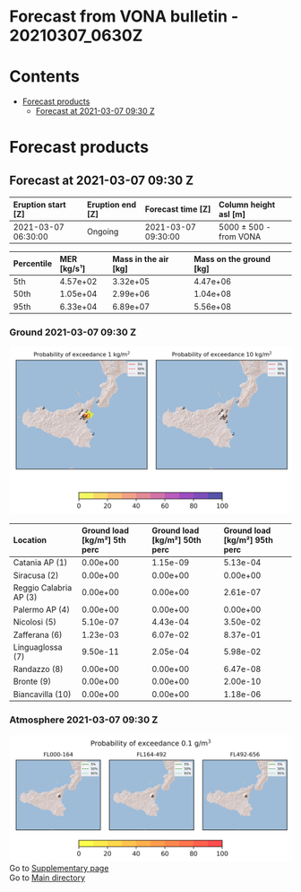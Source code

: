 
Forecast from VONA bulletin - 20210307_0630Z
============================================

Contents
========

* [Forecast products](#forecast-products)
	* [Forecast at 2021-03-07 09:30 Z](#forecast-at-2021-03-07-0930-z)

# Forecast products

## Forecast at 2021-03-07 09:30 Z
  

|Eruption start [Z]|Eruption end [Z]|Forecast time [Z]|Column height asl [m]|
| :--- | :--- | :--- | :--- |
|2021-03-07 06:30:00|Ongoing|2021-03-07 09:30:00|5000 ± 500 - from VONA|
  
  

|Percentile|MER [kg/s¹]|Mass in the air [kg]|Mass on the ground [kg]|
| :--- | :--- | :--- | :--- |
|5th|4.57e+02|3.32e+05|4.47e+06|
|50th|1.05e+04|2.99e+06|1.04e+08|
|95th|6.33e+04|6.89e+07|5.56e+08|
  

### Ground 2021-03-07 09:30 Z
  
![](./figures/probability_grd_2021_03_07_0930_scenario_1.png)  
  
  
  
  
  
  
  
  
  

|Location|Ground load [kg/m²] 5th perc|Ground load [kg/m²] 50th perc|Ground load [kg/m²] 95th perc|
| :--- | :--- | :--- | :--- |
|Catania AP (1)|0.00e+00|1.15e-09|5.13e-04|
|Siracusa (2)|0.00e+00|0.00e+00|0.00e+00|
|Reggio Calabria AP (3)|0.00e+00|0.00e+00|2.61e-07|
|Palermo AP (4)|0.00e+00|0.00e+00|0.00e+00|
|Nicolosi (5)|5.10e-07|4.43e-04|3.50e-02|
|Zafferana (6)|1.23e-03|6.07e-02|8.37e-01|
|Linguaglossa (7)|9.50e-11|2.05e-04|5.98e-02|
|Randazzo (8)|0.00e+00|0.00e+00|6.47e-08|
|Bronte (9)|0.00e+00|0.00e+00|2.00e-10|
|Biancavilla (10)|0.00e+00|0.00e+00|1.18e-06|
  

### Atmosphere 2021-03-07 09:30 Z
  
![](./figures/probability_air_2021_03_07_0930_scenario_1_conclev_1.png)  
Go to [Supplementary page](Supplementary_page.md)  
Go to [Main directory](https://github.com/federicapardini/Real_time_ash_forecast)